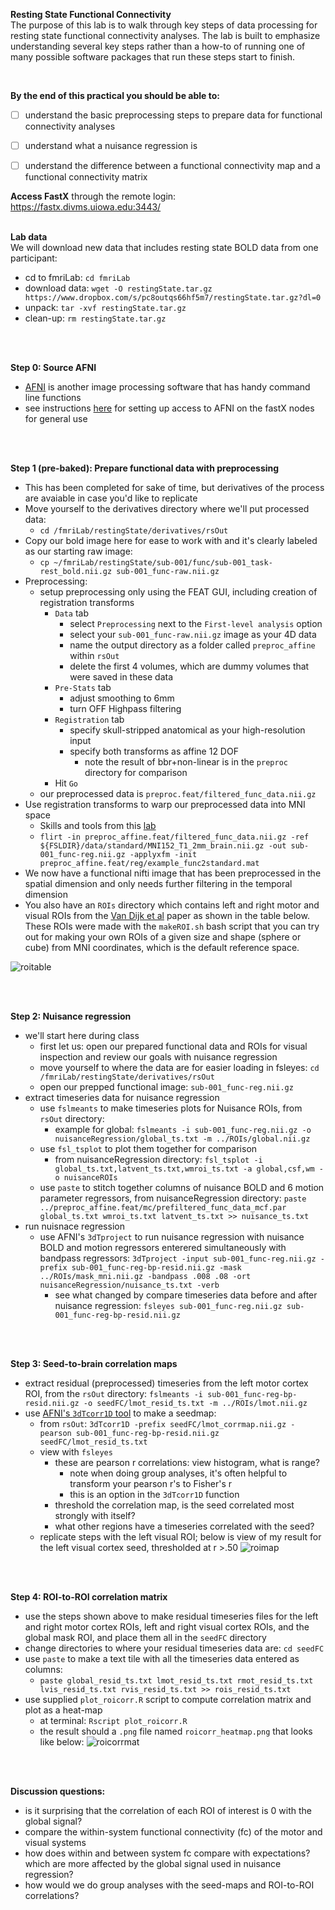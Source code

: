 **Resting State Functional Connectivity**
</br>
The purpose of this lab is to walk through key steps of data processing for resting state functional connectivity analyses. The lab is built to emphasize understanding several key steps rather than a how-to of running one of many possible software packages that run these steps start to finish.

</br>


**By the end of this practical you should be able to:** <br/>
* [ ] understand the basic preprocessing steps to prepare data for functional connectivity analyses
* [ ] understand what a nuisance regression is <br/>
* [ ] understand the difference between a functional connectivity map and a functional connectivity matrix 


**Access FastX** through the remote login: <br>
https://fastx.divms.uiowa.edu:3443/  <br/>
<br/>


**Lab data** <br>
We will download new data that includes resting state BOLD data from one participant:
* cd to fmriLab: `cd fmriLab`
* download data: `wget -O restingState.tar.gz https://www.dropbox.com/s/pc8outqs66hf5m7/restingState.tar.gz?dl=0 `
* unpack: `tar -xvf restingState.tar.gz`
* clean-up: `rm restingState.tar.gz`

<br>
<br>

**Step 0: Source AFNI**
* [AFNI](https://afni.nimh.nih.gov/) is another image processing software that has handy command line functions
* see instructions [here](https://github.com/mwvoss/MRI-lab-classes/wiki/Setup-FSL-and-AFNI-in-remote-linux-environment) for setting up access to AFNI on the fastX nodes for general use

<br>
<br>

**Step 1 (pre-baked): Prepare functional data with preprocessing**
* This has been completed for sake of time, but derivatives of the process are avaiable in case you'd like to replicate
* Move yourself to the derivatives directory where we'll put processed data: 
    * `cd /fmriLab/restingState/derivatives/rsOut`
* Copy our bold image here for ease to work with and it's clearly labeled as our starting raw image: 
    * `cp ~/fmriLab/restingState/sub-001/func/sub-001_task-rest_bold.nii.gz sub-001_func-raw.nii.gz`
* Preprocessing:
    * setup preprocessing only using the FEAT GUI, including creation of registration transforms 
        * `Data` tab
            * select `Preprocessing` next to the `First-level analysis` option
            * select your `sub-001_func-raw.nii.gz` image as your 4D data
            * name the output directory as a folder called `preproc_affine` within `rsOut`
            * delete the first 4 volumes, which are dummy volumes that were saved in these data
        * `Pre-Stats` tab
            * adjust smoothing to 6mm
            * turn OFF Highpass filtering
        * `Registration` tab
            * specify skull-stripped anatomical as your high-resolution input
            * specify both transforms as affine 12 DOF
                * note the result of bbr+non-linear is in the `preproc` directory for comparison
        * Hit `Go`
    * our preprocessed data is `preproc.feat/filtered_func_data.nii.gz`
* Use registration transforms to warp our preprocessed data into MNI space
    * Skills and tools from this [lab](https://github.com/mwvoss/MRI-lab-classes/blob/master/PSY6280-2020-FA2020/practical_spatial-registration.md)
    * `flirt -in preproc_affine.feat/filtered_func_data.nii.gz -ref ${FSLDIR}/data/standard/MNI152_T1_2mm_brain.nii.gz -out sub-001_func-reg.nii.gz -applyxfm -init preproc_affine.feat/reg/example_func2standard.mat`
* We now have a functional nifti image that has been preprocessed in the spatial dimension and only needs further filtering in the temporal dimension
* You also have an `ROIs` directory which contains left and right motor and visual ROIs from the [Van Dijk et al](https://github.com/mwvoss/MRI-lab-classes/blob/master/PSY6280-2020-FA2020/pdfs/Van%20Dijk-2010-Intrinsic%20functional%20connectivit.pdf) paper as shown in the table below. These ROIs were made with the `makeROI.sh` bash script that you can try out for making your own ROIs of a given size and shape (sphere or cube) from MNI coordinates, which is the default reference space. </br>

![roitable](images/practical_rsfc-roi-coords.png)
 
<br>
<br>

**Step 2: Nuisance regression**
* we'll start here during class
    * first let us: open our prepared functional data and ROIs for visual inspection and review our goals with nuisance regression
    * move yourself to where the data are for easier loading in fsleyes: `cd /fmriLab/restingState/derivatives/rsOut`
    * open our prepped functional image: `sub-001_func-reg.nii.gz`
* extract timeseries data for nuisance regression
    * use `fslmeants` to make timeseries plots for Nuisance ROIs, from `rsOut` directory:
        * example for global: `fslmeants -i sub-001_func-reg.nii.gz -o nuisanceRegression/global_ts.txt -m ../ROIs/global.nii.gz`
    * use `fsl_tsplot` to plot them together for comparison
        * from nuisanceRegression directory: `fsl_tsplot -i global_ts.txt,latvent_ts.txt,wmroi_ts.txt -a global,csf,wm -o nuisanceROIs`
    * use `paste` to stitch together columns of nuisance BOLD and 6 motion parameter regressors, from nuisanceRegression directory: `paste ../preproc_affine.feat/mc/prefiltered_func_data_mcf.par global_ts.txt wmroi_ts.txt latvent_ts.txt >> nuisance_ts.txt`
* run nuisnace regression
    * use AFNI's `3dTproject` to run nuisance regression with nuisance BOLD and motion regressors enterered simultaneously with bandpass regressors: `3dTproject -input sub-001_func-reg.nii.gz -prefix sub-001_func-reg-bp-resid.nii.gz -mask ../ROIs/mask_mni.nii.gz -bandpass .008 .08 -ort nuisanceRegression/nuisance_ts.txt -verb`
        * see what changed by compare timeseries data before and after nuisance regression: `fsleyes sub-001_func-reg.nii.gz sub-001_func-reg-bp-resid.nii.gz`


<br>
<br>

**Step 3: Seed-to-brain correlation maps**
* extract residual (preprocessed) timeseries from the left motor cortex ROI, from the `rsOut` directory: `fslmeants -i sub-001_func-reg-bp-resid.nii.gz -o seedFC/lmot_resid_ts.txt -m ../ROIs/lmot.nii.gz`
* use [AFNI's `3dTcorr1D` tool](https://afni.nimh.nih.gov/pub/dist/doc/program_help/3dTcorr1D.html) to make a seedmap: 
    * from `rsOut`: `3dTcorr1D -prefix seedFC/lmot_corrmap.nii.gz -pearson sub-001_func-reg-bp-resid.nii.gz seedFC/lmot_resid_ts.txt`
    * view with `fsleyes`
        * these are pearson r correlations: view histogram, what is range?
            * note when doing group analyses, it's often helpful to transform your pearson r's to Fisher's r
            * this is an option in the `3dTcorr1D` function
        * threshold the correlation map, is the seed correlated most strongly with itself?
        * what other regions have a timeseries correlated with the seed?
    * replicate steps with the left visual ROI; below is view of my result for the left visual cortex seed, thresholded at r >.50
    ![roimap](images/practical_rsfc-roi-lvis.png)

<br>
<br>

**Step 4: ROI-to-ROI correlation matrix**
* use the steps shown above to make residual timeseries files for the left and right motor cortex ROIs, left and right visual cortex ROIs, and the global mask ROI, and place them all in the `seedFC` directory
* change directories to where your residual timeseries data are: `cd seedFC`
* use `paste` to make a text tile with all the timeseries data entered as columns: 
    * `paste global_resid_ts.txt lmot_resid_ts.txt rmot_resid_ts.txt lvis_resid_ts.txt rvis_resid_ts.txt >> rois_resid_ts.txt`
* use supplied `plot_roicorr.R` script to compute correlation matrix and plot as a heat-map
    * at terminal: `Rscript plot_roicorr.R`
    * the result should a `.png` file named `roicorr_heatmap.png` that looks like below:
![roicorrmat](images/practical_rsfc-roicorr_heatmap.png)

<br>
<br>

**Discussion questions:**
* is it surprising that the correlation of each ROI of interest is 0 with the global signal?
* compare the within-system functional connectivity (fc) of the motor and visual systems
* how does within and between system fc compare with expectations? which are more affected by the global signal used in nuisance regression?
* how would we do group analyses with the seed-maps and ROI-to-ROI correlations?
























